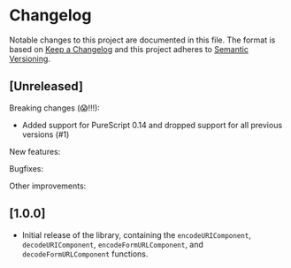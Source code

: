 # Changelog

Notable changes to this project are documented in this file. The format is based on [Keep a Changelog](https://keepachangelog.com/en/1.0.0/) and this project adheres to [Semantic Versioning](https://semver.org/spec/v2.0.0.html).

## [Unreleased]

Breaking changes (😱!!!):
- Added support for PureScript 0.14 and dropped support for all previous versions (#1)

New features:

Bugfixes:

Other improvements:

## [1.0.0]

- Initial release of the library, containing the `encodeURIComponent`, `decodeURIComponent`, `encodeFormURLComponent`, and `decodeFormURLComponent` functions.
